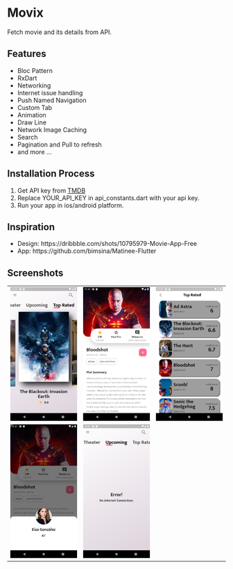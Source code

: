 # Movix
Fetch movie and its details from API.

## Features
<ul>
<li>Bloc Pattern</li>
<li>RxDart</li>
<li>Networking</li>
<li>Internet issue handling</li>
<li>Push Named Navigation</li>
<li>Custom Tab</li>
<li>Animation </li>
<li>Draw Line</li>
<li>Network Image Caching</li>
<li>Search</li>
<li>Pagination and Pull to refresh</li>
<li>and more ...</li>
</ul>

## Installation Process
<ol>
<li>Get API key from <a href ="https://www.themoviedb.org/">TMDB</a></li>
<li>Replace YOUR_API_KEY in api_constants.dart with your api key.</li>
<li>Run your app in ios/android platform.</li>
</ol>

## Inspiration
<ul>
<li>Design: https://dribbble.com/shots/10795979-Movie-App-Free</li>
<li>App: https://github.com/bimsina/Matinee-Flutter</li>
</ul>

## Screenshots
<table style={border:"none"}><tr>
<td><img src="https://github.com/poudelkiran/movix/blob/master/screenshots/homePage.png" alt="Home Page"/></td>
<td><img src="https://github.com/poudelkiran/movix/blob/master/screenshots/detailPage.png" alt="Detail Page"/></td>
<td><img src="https://github.com/poudelkiran/movix/blob/master/screenshots/movieList.png" alt="Movie List"/></td>

</tr>
<tr>
<td><img src="https://github.com/poudelkiran/movix/blob/master/screenshots/castPage.png" alt="Cast View"/></td>

<td><img src="https://github.com/poudelkiran/movix/blob/master/screenshots/noInternet.png" alt="No Internet"/></td>



</tr>

</table>
